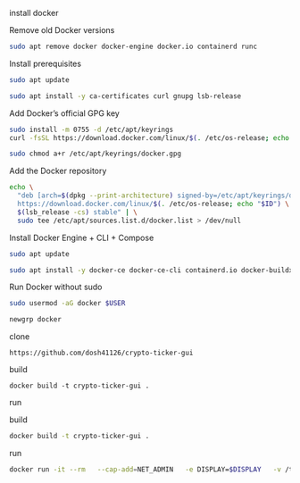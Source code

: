 


install docker


Remove old Docker versions

```bash
sudo apt remove docker docker-engine docker.io containerd runc
```



Install prerequisites
```bash
sudo apt update

```

```bash
sudo apt install -y ca-certificates curl gnupg lsb-release
```



Add Docker’s official GPG key

```bash
sudo install -m 0755 -d /etc/apt/keyrings
curl -fsSL https://download.docker.com/linux/$(. /etc/os-release; echo "$ID")/gpg | sudo gpg --dearmor -o /etc/apt/keyrings/docker.gpg
```

```bash
sudo chmod a+r /etc/apt/keyrings/docker.gpg
```



Add the Docker repository

```bash
echo \
  "deb [arch=$(dpkg --print-architecture) signed-by=/etc/apt/keyrings/docker.gpg] \
  https://download.docker.com/linux/$(. /etc/os-release; echo "$ID") \
  $(lsb_release -cs) stable" | \
  sudo tee /etc/apt/sources.list.d/docker.list > /dev/null
```

Install Docker Engine + CLI + Compose

```bash
sudo apt update
```

```bash
sudo apt install -y docker-ce docker-ce-cli containerd.io docker-buildx-plugin docker-compose-plugin
```



Run Docker without sudo

```bash
sudo usermod -aG docker $USER
```

```bash
newgrp docker
```

clone
```
https://github.com/dosh41126/crypto-ticker-gui
```

build


```
docker build -t crypto-ticker-gui .
```

run

build
```bash
docker build -t crypto-ticker-gui .
```


run

```bash
docker run -it --rm   --cap-add=NET_ADMIN   -e DISPLAY=$DISPLAY   -v /tmp/.X11-unix:/tmp/.X11-unix   btc_tracker
```
